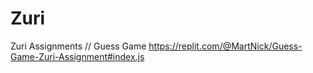 # Zuri
Zuri Assignments
// Guess Game 
https://replit.com/@MartNick/Guess-Game-Zuri-Assignment#index.js
